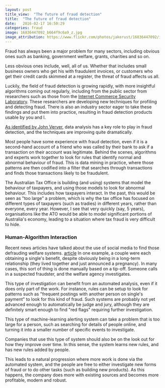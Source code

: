 ```yaml
---
layout: post
title_view:  "The future of fraud detection"
title:  "The future of fraud detection"
date:   2016-02-17 16:50:29
categories: fraud
image: 16836447092_b664f9c6a9_z.jpg
image_attribution: https://www.flickr.com/photos/jakerust/16836447092/in/photolist-rDMc9y-4R4JgR-jcmRXj-jcjtuP-s7TqSL-drDqQG-drDqRA-kGj1uH-77cmv-6yLCza-hfsoC4-dYuqS-eiNALg-79RqZA-8VETBF-riEfDG-p9pa7T-6pgicY-61tZf1-s1Ucr9-sXVZzr-cNQQMu-BrUS6v-Cpinu8-wgYpAp-BXaHbQ-ssrP5h-ssrMzy-ssqM17-rfcQYY-rd1ir7-Cpinse-2WLSwU-fvd8h8-7weqDw-Dorpd7-DvGyh1-Dy1Myx-DorpcA-CAvsoL-DqKy7k-CACgRP-CAvsof-CACgPp-Dorpbd-CAvsmm-CACgPV-CACgQg-p72iBS-DqKy3H
---
```

<Title> The future of fraud detection </title>

Fraud has always been a major problem for many sectors, including obvious ones such as banking, government welfare, grants, charities and so on.

Less obvious ones include, well, all of us.
Whether that includes small business owners who get his with fraudulent invoices, or customers who get their credit cards skimmed at a register, the threat of fraud affects us all.

Luckily, the field of fraud detection is growing rapidly, with more insightful algorithms coming out regularly, including from the public sector from researchers such as those from the [Internet Commerce Security Laboratory](http://federation.edu.au/icsl).
These researchers are developing new techniques for profiling and detecting fraud.
There is also an industry sector eager to take these findings and put them into practice, resulting in fraud detection products usable by you and I.

[As identified by John Verver](http://www.acfe.com/uploadedfiles/acfe_website/content/canadian/2013/presentations/9d-john-verver-cpp.pdf), data analysis has a key role to play in fraud detection, and the techniques are improving quite dramatically.

Most people have some experience with fraud detection, even if it is a second-hand account of a friend who was called by their bank to ask if a transaction on their account was legitimate.
Behind the scenes, algorithms and experts work together to look for rules that identify normal and abnormal behaviour of fraud.
This is data mining in practice, where those patterns are then codified into a filter that searches through transactions and finds those transactions likely to be fraudulent.

The Australian Tax Office is building (and using) systems that model the behaviour of taxpayers, and using those models to look for abnormal behaviour.
This includes how taxpayers interact.
In the past, this would be seen as "too large" a problem, which is why the tax office has focused on different types of taxpayers (such as tradies) in different years, rather than everyone, every year.
However, I see that very quickly (say, 5 years), organisations like the ATO would be able to model significant portions of Australia's economy, leading to a situation where tax fraud is very difficult to hide.

<h3>Human-Algorithm Interaction</h3>

Recent news articles have talked about the use of social media to find those defrauding welfare systems. <a href="http://www.smh.com.au/national/centrelink-investigators-nab-welfare-cheats-via-social-media-20160203-gmkv2b.html"> article<a/>
In one example, a couple were each obtaining a single's benefit, despite obviously being in a long-term relationship (they lived together and just announced a pregnancy).
In many cases, this sort of thing is done manually based on a tip-off.
Someone calls in a suspected fraudster, and the welfare agency investigates.

This type of investigation can benefit from an automated analysis, even if it does only part of the work.
For instance, rules can be setup to look for patterns such as "frequent postings with another person on single's payment" to look for this kind of fraud.
Such systems are probably not yet advanced enough to automatically be judge and jury, although they are definitely smart enough to find "red flags" requiring further investigation.

This type of machine-learning alerting system can take a problem that is too large for a person, such as searching for details of people online, and turning it into a smaller number of specific events to investigate.

Companies that use this type of system should also be on the look out for how they improve over time.
In this sense, the system learns new rules, and has new rules added by people.

This leads to a natural progression where more work is done via the automated system, and the people are free to either investigate new forms of fraud or to do other tasks (such as building new products).
As this happens, the company does more with existing sources and becomes more profitable, modern and robust.